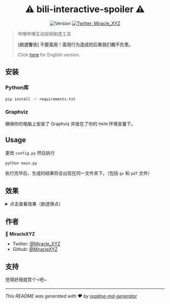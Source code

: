 <h1 align="center">⚠ bili-interactive-spoiler ⚠</h1>
<p align="center">
  <img alt="Version" src="https://img.shields.io/badge/version-0.1.0-blue.svg?cacheSeconds=2592000" />
  <a href="https://twitter.com/Miracle_XYZ">
    <img alt="Twitter: Miracle_XYZ" src="https://img.shields.io/twitter/follow/Miracle_XYZ.svg?style=social" target="_blank" />
  </a>
</p>

> 哔哩哔哩互动视频剧透工具
> 
> **[剧透警告] 不要滥用！滥用行为造成的后果我们概不负责。**
> 
> Click [here](README.md) for English version.

## 安装

### Python库

```sh
pip install -r requirements.txt
```

### Graphviz

确保你的电脑上安装了 Graphviz 并放在了你的 `PATH` 环境变量下。

## Usage

更改 `config.py` 然后执行

```sh
python main.py
```

执行完毕后，生成的结果将会出现在同一文件夹下。（包括 `gv` 和 `pdf` 文件）

## 效果

<details>
  <summary>点击查看效果（剧透慎点）</summary>

  <img src="asset/result.png">
</details>


## 作者

👤 **MiracleXYZ**

* Twitter: [@Miracle_XYZ](https://twitter.com/Miracle_XYZ)
* Github: [@MiracleXYZ](https://github.com/MiracleXYZ)

## 支持

觉得好用就赏个⭐️吧~

***
_This README was generated with ❤️ by [readme-md-generator](https://github.com/kefranabg/readme-md-generator)_
